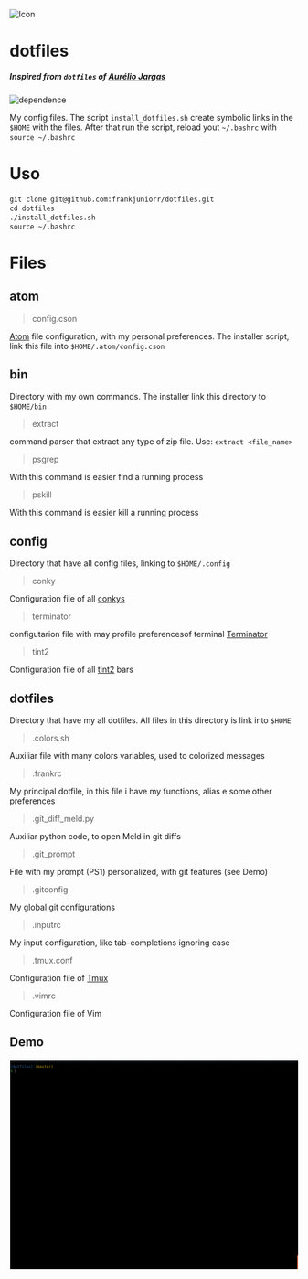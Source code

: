 <img alt="Icon" src="https://dotfiles.github.io/images/dotfiles-logo.png?raw=true" align="middle" height="114" width="400">

# dotfiles

##### Inspired from `dotfiles` of [Aurélio Jargas](https://github.com/aureliojargas/dotfiles)

![dependence](https://img.shields.io/badge/linux-ubuntu_18.04-212121.svg?style=true)

My config files.
The script `install_dotfiles.sh` create symbolic links in the `$HOME` with the files.
After that run the script, reload yout `~/.bashrc` with `source ~/.bashrc`

# Uso
```shell
git clone git@github.com:frankjuniorr/dotfiles.git
cd dotfiles
./install_dotfiles.sh
source ~/.bashrc
```

# Files

## atom

> config.cson

[Atom](https://atom.io/) file configuration, with my personal preferences. The installer script, link this file into `$HOME/.atom/config.cson`

## bin

Directory with my own commands. The installer link this directory to `$HOME/bin`

> extract

command parser that extract any type of zip file. Use: `extract <file_name>`

> psgrep

With this command is easier find a running process

> pskill

With this command is easier kill a running process

## config

Directory that have all config files, linking to `$HOME/.config`

> conky

Configuration file of all [conkys](https://github.com/brndnmtthws/conky)

> terminator

configutarion file with may profile preferencesof terminal [Terminator](https://launchpad.net/terminator)

> tint2

Configuration file of all [tint2](https://gitlab.com/o9000/tint2) bars

## dotfiles

Directory that have my all dotfiles. All files in this directory is link into `$HOME`

> .colors.sh

Auxiliar file with many colors variables, used to colorized messages

> .frankrc

My principal dotfile, in this file i have my functions, alias e some other preferences

> .git_diff_meld.py

Auxiliar python code, to open Meld in git diffs

> .git_prompt

File with my prompt (PS1) personalized, with git features (see Demo)

> .gitconfig

My global git configurations

> .inputrc

My input configuration, like tab-completions ignoring case

> .tmux.conf

Configuration file of [Tmux](https://github.com/tmux/tmux/wiki)

> .vimrc

Configuration file of Vim

## Demo

<img alt="Icon" src="screenshots/prompt_example.gif?raw=true" align="center" hspace="1" vspace="1">
